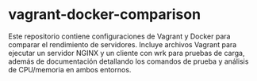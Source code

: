 # vagrant-docker-comparison
Este repositorio contiene configuraciones de Vagrant y Docker para comparar el rendimiento de servidores. Incluye archivos Vagrant para ejecutar un servidor NGINX y un cliente con wrk para pruebas de carga, además de documentación detallando los comandos de prueba y análisis de CPU/memoria en ambos entornos.
